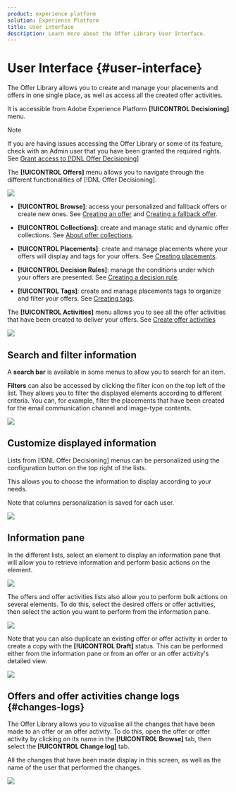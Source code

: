 ```yaml
---
product: experience platform
solution: Experience Platform
title: User interface
description: Learn more about the Offer Library User Interface.
---
```


# User Interface {#user-interface}

The Offer Library allows you to create and manage your placements and offers in one single place, as well as access all the created offer activities.

It is accessible from Adobe Experience Platform **[!UICONTROL Decisioning]** menu.

>[!NOTE]
>
>If you are having issues accessing the Offer Library or some of its feature, check with an Admin user that you have been granted the required rights. See [Grant access to [!DNL Offer Decisioning]](../get-started/granting-access-to-offer-decisioning.md)

The **[!UICONTROL Offers]** menu allows you to navigate through the different functionalities of [!DNL Offer Decisioning]. 

![](../assets/offers_menu.png)

* **[!UICONTROL Browse]**: access your personalized and fallback offers or create new ones. See [Creating an offer](../offer-library/creating-personalized-offers.md) and [Creating a fallback offer](../offer-library/creating-fallback-offers.md).

* **[!UICONTROL Collections]**: create and manage static and dynamic offer collections. See [About offer collections](../offer-library/creating-collections.md).

* **[!UICONTROL Placements]**: create and manage placements where your offers will display and tags for your offers. See [Creating placements](../offer-library/creating-placements.md).

* **[!UICONTROL Decision Rules]**: manage the conditions under which your offers are presented. See [Creating a decision rule](../offer-library/creating-decision-rules.md).

* **[!UICONTROL Tags]**: create and manage placements tags to organize and filter your offers. See [Creating tags](../offer-library/creating-tags.md).

The **[!UICONTROL Activities]** menu allows you to see all the offer activities that have been created to deliver your offers. See [Create offer activities](../../offer-activities/create-offer-activities.md)

![](../assets/offer_activities.png)

## Search and filter information

A **search bar** is available in some menus to allow you to search for an item.

**Filters** can also be accessed by clicking the filter icon on the top left of the list. They allows you to filter the displayed elements according to different criteria. You can, for example, filter the placements that have been created for the email communication channel and image-type contents.

![](../assets/filters.png)

## Customize displayed information

Lists from [!DNL Offer Decisioning] menus can be personalized using the configuration button on the top right of the lists.

This allows you to choose the information to display according to your needs.

Note that columns personalization is saved for each user.

![](../assets/columns.png)

## Information pane

In the different lists, select an element to display an information pane that will allow you to retrieve information and perform basic actions on the element. 

![](../assets/information-pane.png)

The offers and offer activities lists also allow you to perform bulk actions on several elements. To do this, select the desired offers or offer activities, then select the action you want to perform from the information pane. 

![](../assets/bulk-actions.png)

Note that you can also duplicate an existing offer or offer activity in order to create a copy with the **[!UICONTROL Draft]** status. This can be performed either from the information pane or from an offer or an offer activity's detailed view.

![](../assets/duplicate-offer.png)

## Offers and offer activities change logs {#changes-logs}

The Offer Library allows you to vizualise all the changes that have been made to an offer or an offer activity. To do this, open the offer or offer activity by clicking on its name in the **[!UICONTROL Browse]** tab, then select the **[!UICONTROL Change log]** tab.

All the changes that have been made display in this screen, as well as the name of the user that performed the changes.

![](../assets/change-logs.png)
